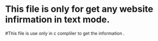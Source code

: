 # This file is only for get any website infirmation in text mode.
#This file is use only in c compliler to get the information . 

